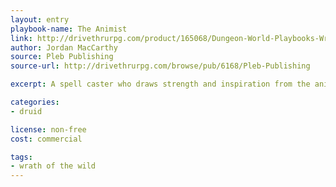 ```yaml
---
layout: entry
playbook-name: The Animist
link: http://drivethrurpg.com/product/165068/Dungeon-World-Playbooks-Wrath-of-the-Wild-Bundle
author: Jordan MacCarthy
source: Pleb Publishing
source-url: http://drivethrurpg.com/browse/pub/6168/Pleb-Publishing

excerpt: A spell caster who draws strength and inspiration from the animals of the world.

categories:
- druid

license: non-free
cost: commercial

tags:
- wrath of the wild
---
```

